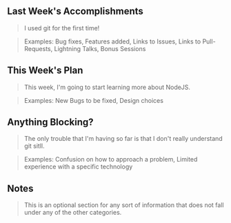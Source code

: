 ## Last Week's Accomplishments

> I used git for the first time!

> Examples:
> Bug fixes, Features added, Links to Issues, Links to Pull-Requests, Lightning Talks, Bonus Sessions

## This Week's Plan

> This week, I'm going to start learning more about NodeJS.

> Examples: New Bugs to be fixed, Design choices

## Anything Blocking?

> The only trouble that I'm having so far is that I don't really understand git sitll.

> Examples: Confusion on how to approach a problem, Limited experience with a specific technology

## Notes

> This is an optional section for any sort of information that does not fall under any of the other categories.
